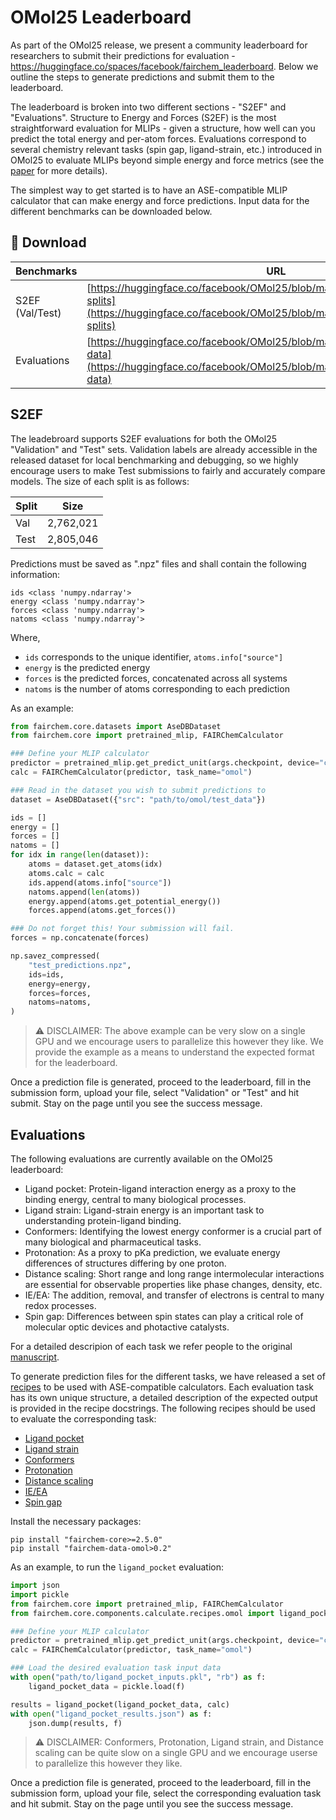 # OMol25 Leaderboard

As part of the OMol25 release, we present a community leaderboard for researchers to submit their predictions for evaluation - https://huggingface.co/spaces/facebook/fairchem_leaderboard.
Below we outline the steps to generate predictions and submit them to the leaderboard.

The leaderboard is broken into two different sections - "S2EF" and "Evaluations".
Structure to Energy and Forces (S2EF) is the most straightforward evaluation for MLIPs - given a structure, how well can you predict the total energy and per-atom forces.
Evaluations correspond to several chemistry relevant tasks (spin gap, ligand-strain, etc.) introduced in OMol25 to evaluate MLIPs beyond simple energy and force metrics (see the [paper](https://arxiv.org/pdf/2505.08762) for more details).

The simplest way to get started is to have an ASE-compatible MLIP calculator that can make energy and force predictions. Input data for the different benchmarks can be downloaded below.

## 💾 Download

| Benchmarks | URL | 
|----------|----------|
| S2EF (Val/Test)   | [https://huggingface.co/facebook/OMol25/blob/main/DATASET.md#dataset-splits](https://huggingface.co/facebook/OMol25/blob/main/DATASET.md#dataset-splits)     |
| Evaluations    | [https://huggingface.co/facebook/OMol25/blob/main/DATASET.md#evaluation-data](https://huggingface.co/facebook/OMol25/blob/main/DATASET.md#evaluation-data)     | 

## S2EF
The leadebroard supports S2EF evaluations for both the OMol25 "Validation" and "Test" sets. Validation labels are already accessible in the released dataset for local benchmarking and debugging, so we highly encourage users to make Test submissions to fairly and accurately compare models. The size of each split is as follows:

| Split | Size | 
|----------|----------|
| Val   | 2,762,021 |
| Test    | 2,805,046     | 

Predictions must be saved as ".npz" files and shall contain the following information:
```
ids <class 'numpy.ndarray'>
energy <class 'numpy.ndarray'>
forces <class 'numpy.ndarray'>
natoms <class 'numpy.ndarray'>
```
Where,
- `ids` corresponds to the unique identifier, `atoms.info["source"]`
- `energy` is the predicted energy
- `forces` is the predicted forces, concatenated across all systems
- `natoms` is the number of atoms corresponding to each prediction

As an example:

```python
from fairchem.core.datasets import AseDBDataset
from fairchem.core import pretrained_mlip, FAIRChemCalculator

### Define your MLIP calculator
predictor = pretrained_mlip.get_predict_unit(args.checkpoint, device="cuda")
calc = FAIRChemCalculator(predictor, task_name="omol")

### Read in the dataset you wish to submit predictions to
dataset = AseDBDataset({"src": "path/to/omol/test_data"})

ids = []
energy = []
forces = []
natoms = []
for idx in range(len(dataset)):
    atoms = dataset.get_atoms(idx)
    atoms.calc = calc
    ids.append(atoms.info["source"])
    natoms.append(len(atoms))
    energy.append(atoms.get_potential_energy())
    forces.append(atoms.get_forces())

### Do not forget this! Your submission will fail.
forces = np.concatenate(forces)

np.savez_compressed(
    "test_predictions.npz",
    ids=ids,
    energy=energy,
    forces=forces,
    natoms=natoms,
)
```

> :warning: DISCLAIMER: The above example can be very slow on a single GPU and we encourage users to parallelize this however they like. We provide the example as a means to understand the expected format for the leaderboard.

Once a prediction file is generated, proceed to the leaderboard, fill in the submission form, upload your file, select "Validation" or "Test" and hit submit. Stay on the page until you see the success message.

## Evaluations

The following evaluations are currently available on the OMol25 leaderboard:
* Ligand pocket: Protein-ligand interaction energy as a proxy to the binding energy, central to many biological processes.
* Ligand strain: Ligand-strain energy is an important task to understanding protein-ligand binding.
* Conformers: Identifying the lowest energy conformer is a crucial part of many biological and pharmaceutical tasks.
* Protonation: As a proxy to pKa prediction, we evaluate energy differences of structures differing by one proton.
* Distance scaling: Short range and long range intermolecular interactions are essential for observable properties like phase changes, density, etc.
* IE/EA: The addition, removal, and transfer of electrons is central to many redox processes.
* Spin gap: Differences between spin states can play a critical role of molecular optic devices and photactive catalysts.

For a detailed descripion of each task we refer people to the original [manuscript](https://arxiv.org/pdf/2505.08762).

To generate prediction files for the different tasks, we have released a set of [recipes](https://github.com/facebookresearch/fairchem/blob/main/src/fairchem/core/components/calculate/recipes/omol.py) to be used with ASE-compatible calculators.
Each evaluation task has its own unique structure, a detailed description of the expected output is provided in the recipe docstrings. The following recipes should be used to evaluate the corresponding task:

* [Ligand pocket](https://github.com/facebookresearch/fairchem/blob/main/src/fairchem/core/components/calculate/recipes/omol.py#L323)
* [Ligand strain](https://github.com/facebookresearch/fairchem/blob/main/src/fairchem/core/components/calculate/recipes/omol.py#L372)
* [Conformers](https://github.com/facebookresearch/fairchem/blob/main/src/fairchem/core/components/calculate/recipes/omol.py#L140)
* [Protonation](https://github.com/facebookresearch/fairchem/blob/main/src/fairchem/core/components/calculate/recipes/omol.py#L188)
* [Distance scaling](https://github.com/facebookresearch/fairchem/blob/main/src/fairchem/core/components/calculate/recipes/omol.py#L439)
* [IE/EA](https://github.com/facebookresearch/fairchem/blob/main/src/fairchem/core/components/calculate/recipes/omol.py#L237)
* [Spin gap](https://github.com/facebookresearch/fairchem/blob/main/src/fairchem/core/components/calculate/recipes/omol.py#L284)

Install the necessary packages:
```
pip install "fairchem-core>=2.5.0"
pip install "fairchem-data-omol>0.2"
```

As an example, to run the `ligand_pocket` evaluation:

```python
import json
import pickle
from fairchem.core import pretrained_mlip, FAIRChemCalculator
from fairchem.core.components.calculate.recipes.omol import ligand_pocket

### Define your MLIP calculator
predictor = pretrained_mlip.get_predict_unit(args.checkpoint, device="cuda")
calc = FAIRChemCalculator(predictor, task_name="omol")

### Load the desired evaluation task input data
with open("path/to/ligand_pocket_inputs.pkl", "rb") as f:
    ligand_pocket_data = pickle.load(f)

results = ligand_pocket(ligand_pocket_data, calc)
with open("ligand_pocket_results.json") as f:
    json.dump(results, f)
```
> :warning: DISCLAIMER: Conformers, Protonation, Ligand strain, and Distance scaling can be quite slow on a single GPU and we encourage userse to parallelize this however they like.

Once a prediction file is generated, proceed to the leaderboard, fill in the submission form, upload your file, select the corresponding evaluation task and hit submit. Stay on the page until you see the success message.

